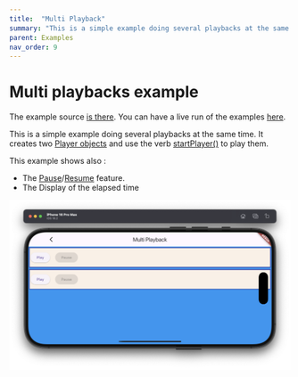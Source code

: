 ```yaml
---
title:  "Multi Playback"
summary: "This is a simple example doing several playbacks at the same time."
parent: Examples
nav_order: 9
---
```

# Multi playbacks example

The example source [is there](https://github.com/canardoux/taudio/blob/master/example/lib/multi_playback/multi_playback.dart). You can have a live run of the examples [here](/live/index.html).

This is a simple example doing several playbacks at the same time.
It creates two [Player objects](/api/public_fs_flutter_sound_player/FlutterSoundPlayer-class.html) and use the verb [startPlayer()](/api/public_fs_flutter_sound_player/FlutterSoundPlayer/startPlayer.html) to play them.

This example shows also :
- The [Pause](/api/public_fs_flutter_sound_player/FlutterSoundPlayer/pausePlayer.html)/[Resume](/api/public_fs_flutter_sound_player/FlutterSoundPlayer/resumePlayer.html) feature.
- The Display of the elapsed time

![screen shot](ScreenShots/MultiPlayback.png)

